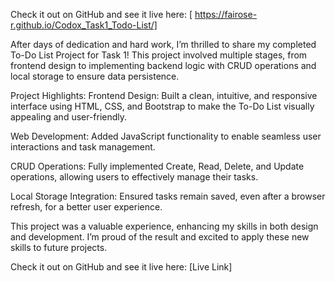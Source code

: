 Check it out on GitHub and see it live here: [ https://fairose-r.github.io/Codox_Task1_Todo-List/]

After days of dedication and hard work, I’m thrilled to share my completed To-Do List Project for Task 1! This project involved multiple stages, from frontend design to implementing backend logic with CRUD operations and local storage to ensure data persistence.

Project Highlights:
  Frontend Design: Built a clean, intuitive, and responsive interface using HTML, CSS, and Bootstrap to make the To-Do List visually appealing and user-friendly.
  
 Web Development: Added JavaScript functionality to enable seamless user interactions and task management.
 
  CRUD Operations: Fully implemented Create, Read, Delete, and Update operations, allowing users to effectively manage their tasks.
  
  Local Storage Integration: Ensured tasks remain saved, even after a browser refresh, for a better user experience.
  
  This project was a valuable experience, enhancing my skills in both design and development. I’m proud of the result and excited to apply these new skills to future projects.

Check it out on GitHub and see it live here: [Live Link]
